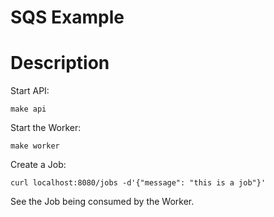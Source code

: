 SQS Example
===============

# Description

Start API:
```shell
make api
```

Start the Worker:
```shell
make worker
```

Create a Job:
```shell
curl localhost:8080/jobs -d'{"message": "this is a job"}'
```

See the Job being consumed by the Worker. 